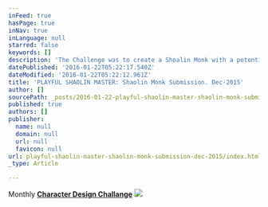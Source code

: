 ```yaml
---
inFeed: true
hasPage: true
inNav: true
inLanguage: null
starred: false
keywords: []
description: 'The Challenge was to create a Shoalin Monk with a potential sidekick character. '
datePublished: '2016-01-22T05:22:17.540Z'
dateModified: '2016-01-22T05:22:12.961Z'
title: 'PLAYFUL SHAOLIN MASTER: Shaolin Monk Submission. Dec-2015'
author: []
sourcePath: _posts/2016-01-22-playful-shaolin-master-shaolin-monk-submission-dec-2015.md
published: true
authors: []
publisher:
  name: null
  domain: null
  url: null
  favicon: null
url: playful-shaolin-master-shaolin-monk-submission-dec-2015/index.html
_type: Article

---
```

Monthly **[Character Design Challange][0]**
![](https://the-grid-user-content.s3-us-west-2.amazonaws.com/34eb9452-1935-4b52-a8bf-23e698bab403.jpg)

[0]: https://www.facebook.com/groups/CharacterDesignChallenge/